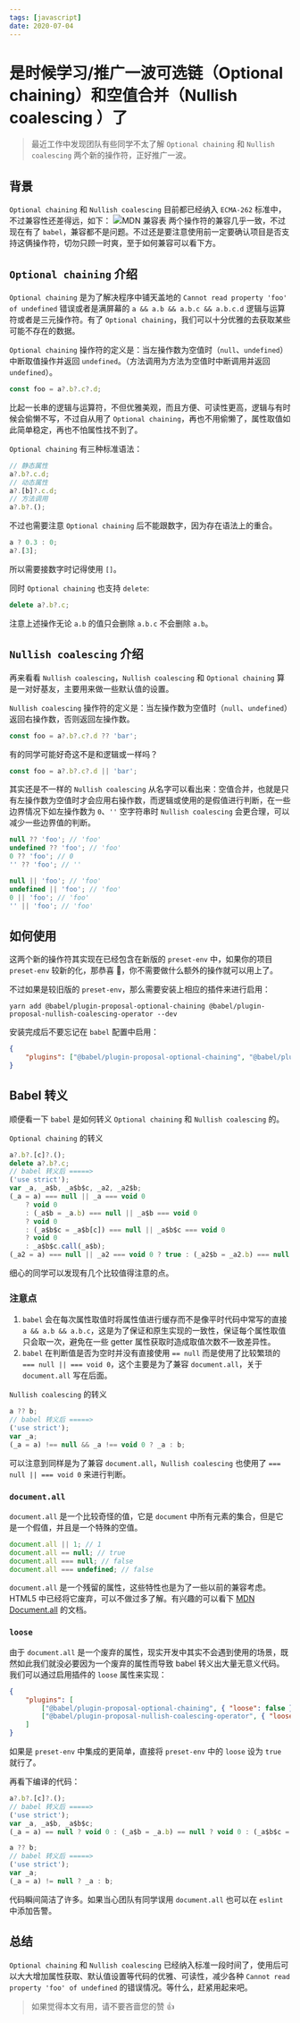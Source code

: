 ```yaml
---
tags: [javascript]
date: 2020-07-04
---
```


# 是时候学习/推广一波可选链（Optional chaining）和空值合并（Nullish coalescing ）了

> 最近工作中发现团队有些同学不太了解 `Optional chaining` 和 `Nullish coalescing` 两个新的操作符，正好推广一波。

## 背景

`Optional chaining` 和 `Nullish coalescing` 目前都已经纳入 `ECMA-262` 标准中，不过兼容性还差得远，如下： ![MDN 兼容表](https://stg.heyfe.org/images/blog-2020-es-features-92.png) 两个操作符的兼容几乎一致，不过现在有了 `babel`，兼容都不是问题。不过还是要注意使用前一定要确认项目是否支持这俩操作符，切勿只顾一时爽，至于如何兼容可以看下方。

## `Optional chaining` 介绍

`Optional chaining` 是为了解决程序中铺天盖地的 `Cannot read property 'foo' of undefined` 错误或者是满屏幕的 `a && a.b && a.b.c && a.b.c.d` 逻辑与运算符或者是三元操作符。有了 `Optional chaining`，我们可以十分优雅的去获取某些可能不存在的数据。

`Optional chaining` 操作符的定义是：当左操作数为空值时（`null`、`undefined`）中断取值操作并返回 `undefined`。（方法调用为方法为空值时中断调用并返回 `undefined`）。

```js
const foo = a?.b?.c?.d;
```

比起一长串的逻辑与运算符，不但优雅美观，而且方便、可读性更高，逻辑与有时候会偷懒不写，不过自从用了 `Optional chaining`，再也不用偷懒了，属性取值如此简单稳定，再也不怕属性找不到了。

`Optional chaining` 有三种标准语法：

```js
// 静态属性
a?.b?.c.d;
// 动态属性
a?.[b]?.c.d;
// 方法调用
a?.b?.();
```

不过也需要注意 `Optional chaining` 后不能跟数字，因为存在语法上的重合。

```js
a ? 0.3 : 0;
a?.[3];
```

所以需要接数字时记得使用 `[]`。

同时 `Optional chaining` 也支持 `delete`:

```js
delete a?.b?.c;
```

注意上述操作无论 `a.b` 的值只会删除 `a.b.c` 不会删除 `a.b`。

## `Nullish coalescing` 介绍

再来看看 `Nullish coalescing`，`Nullish coalescing` 和 `Optional chaining` 算是一对好基友，主要用来做一些默认值的设置。

`Nullish coalescing` 操作符的定义是：当左操作数为空值时（`null`、`undefined`）返回右操作数，否则返回左操作数。

```js
const foo = a?.b?.c?.d ?? 'bar';
```

有的同学可能好奇这不是和逻辑或一样吗？

```js
const foo = a?.b?.c?.d || 'bar';
```

其实还是不一样的 `Nullish coalescing` 从名字可以看出来：空值合并，也就是只有左操作数为空值时才会应用右操作数，而逻辑或使用的是假值进行判断，在一些边界情况下如左操作数为 `0`、`''` 空字符串时 `Nullish coalescing` 会更合理，可以减少一些边界值的判断。

```js
null ?? 'foo'; // 'foo'
undefined ?? 'foo'; // 'foo'
0 ?? 'foo'; // 0
'' ?? 'foo'; // ''

null || 'foo'; // 'foo'
undefined || 'foo'; // 'foo'
0 || 'foo'; // 'foo'
'' || 'foo'; // 'foo'
```

## 如何使用

这两个新的操作符其实现在已经包含在新版的 `preset-env` 中，如果你的项目 `preset-env` 较新的化，那恭喜 🎉，你不需要做什么额外的操作就可以用上了。

不过如果是较旧版的 `preset-env`，那么需要安装上相应的插件来进行启用：

```shell
yarn add @babel/plugin-proposal-optional-chaining @babel/plugin-proposal-nullish-coalescing-operator --dev
```

安装完成后不要忘记在 `babel` 配置中启用：

```json
{
    "plugins": ["@babel/plugin-proposal-optional-chaining", "@babel/plugin-proposal-nullish-coalescing-operator"]
}
```

## Babel 转义

顺便看一下 `babel` 是如何转义 `Optional chaining` 和 `Nullish coalescing` 的。

`Optional chaining` 的转义

```js
a?.b?.[c]?.();
delete a?.b?.c;
// babel 转义后 =====>
('use strict');
var _a, _a$b, _a$b$c, _a2, _a2$b;
(_a = a) === null || _a === void 0
    ? void 0
    : (_a$b = _a.b) === null || _a$b === void 0
    ? void 0
    : (_a$b$c = _a$b[c]) === null || _a$b$c === void 0
    ? void 0
    : _a$b$c.call(_a$b);
(_a2 = a) === null || _a2 === void 0 ? true : (_a2$b = _a2.b) === null || _a2$b === void 0 ? true : delete _a2$b.c;
```

细心的同学可以发现有几个比较值得注意的点。

### 注意点

1. `babel` 会在每次属性取值时将属性值进行缓存而不是像平时代码中常写的直接 `a && a.b && a.b.c`，这是为了保证和原生实现的一致性，保证每个属性取值只会取一次，避免在一些 getter 属性获取时造成取值次数不一致差异性。
2. `babel` 在判断值是否为空时并没有直接使用 `== null` 而是使用了比较繁琐的 `=== null || === void 0`，这个主要是为了兼容 `document.all`，关于 `document.all` 写在后面。

`Nullish coalescing` 的转义

```js
a ?? b;
// babel 转义后 =====>
('use strict');
var _a;
(_a = a) !== null && _a !== void 0 ? _a : b;
```

可以注意到同样是为了兼容 `document.all`，`Nullish coalescing` 也使用了 `=== null || === void 0` 来进行判断。

### `document.all`

`document.all` 是一个比较奇怪的值，它是 `document` 中所有元素的集合，但是它是一个假值，并且是一个特殊的空值。

```js
document.all || 1; // 1
document.all == null; // true
document.all === null; // false
document.all === undefined; // false
```

`document.all` 是一个残留的属性，这些特性也是为了一些以前的兼容考虑。HTML5 中已经将它废弃，可以不做过多了解。有兴趣的可以看下 [MDN Document.all](https://developer.mozilla.org/en-US/docs/Web/API/Document/all) 的文档。

### `loose`

由于 `document.all` 是一个废弃的属性，现实开发中其实不会遇到使用的场景，既然如此我们就没必要因为一个废弃的属性而导致 babel 转义出大量无意义代码。我们可以通过启用插件的 `loose` 属性来实现：

```json
{
    "plugins": [
        ["@babel/plugin-proposal-optional-chaining", { "loose": false }],
        ["@babel/plugin-proposal-nullish-coalescing-operator", { "loose": false }]
    ]
}
```

如果是 `preset-env` 中集成的更简单，直接将 `preset-env` 中的 `loose` 设为 `true` 就行了。

再看下编译的代码：

```js
a?.b?.[c]?.();
// babel 转义后 =====>
('use strict');
var _a, _a$b, _a$b$c;
(_a = a) == null ? void 0 : (_a$b = _a.b) == null ? void 0 : (_a$b$c = _a$b[c]) == null ? void 0 : _a$b$c.call(_a$b);
```

```js
a ?? b;
// babel 转义后 =====>
('use strict');
var _a;
(_a = a) != null ? _a : b;
```

代码瞬间简洁了许多。如果当心团队有同学误用 `document.all` 也可以在 `eslint` 中添加告警。

## 总结

`Optional chaining` 和 `Nullish coalescing` 已经纳入标准一段时间了，使用后可以大大增加属性获取、默认值设置等代码的优雅、可读性，减少各种 `Cannot read property 'foo' of undefined` 的错误情况。等什么，赶紧用起来吧。

> 如果觉得本文有用，请不要吝啬您的赞 👍
